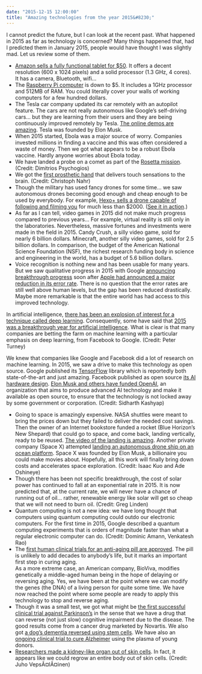 ```yaml
---
date: "2015-12-15 12:00:00"
title: "Amazing technologies from the year 2015&#8230;"
---
```




I cannot predict the future, but I can look at the recent past. What happened in 2015 as far as technology is concerned? Many things happened that, had I predicted them in January 2015, people would have thought I was slightly mad. Let us review some of them.

- [Amazon sells a fully functional tablet for $50](https://www.amazon.com/Fire-Display-Wi-Fi-GB-Special/dp/B00TSUGXKE/). It offers a decent resolution (600 x 1024 pixels) and a solid processor (1.3 GHz, 4 cores). It has a camera, Bluetooth, wifi&hellip; 
- The [Raspberry Pi computer](https://www.raspberrypi.org/blog/raspberry-pi-zero/) is down to $5. It includes a 1GHz processor and 512MB of RAM. You could literally cover your walls of working computers for a few hundred dollars.
- The Tesla car company updated its car remotely with an autopilot feature. The cars are not really autonomous like Google&rsquo;s self-driving cars&hellip; but they are learning from their users and they are being continuously improved remotely by Tesla. [The online demos are amazing](https://www.youtube.com/watch?v=tP7VdxVY6UQ). Tesla was founded by Elon Musk.
- When 2015 started, Ebola was a major source of worry. Companies invested millions in finding a vaccine and this was often considered a waste of money. Then we got what appears to be a robust Ebola vaccine. Hardly anyone worries about Ebola today.
- We have landed a probe on a comet as part of the [Rosetta mission](http://sci.esa.int/rosetta/). (Credit: Dimitrios Psychogios)
- We got the [first prosthetic hand](http://neurosciencenews.com/neuroprosthetics-touch-sensation-2631/) that delivers touch sensations to the brain. (Credit: Christoph Nahr)
- Though the military has used fancy drones for some time&hellip; we saw autonomous drones becoming good enough and cheap enough to be used by everybody. For example, [Hexo+ sells a drone capable of following and filming you](https://hexoplus.com/) for much less than $2000. ([See it in action](https://www.youtube.com/watch?v=sKy_Qa6lMU0).)
- As far as I can tell, video games in 2015 did not make much progress compared to previous years&hellip; For example, virtual reality is still only in the laboratories. Nevertheless, massive fortunes and investments were made in the field in 2015. Candy Crush, a silly video game, sold for nearly 6 billion dollars. Minecraft, another silly video games, sold for 2.5 billion dollars. In comparison, the budget of the American National Science Foundation (NSF), the richest research funding body in science and engineering in the world, has a budget of 5.6 billion dollars. 
- Voice recognition is nothing new and has been usable for many years. But we saw qualitative progress in 2015 with Google [announcing breakthrough progress](http://googleresearch.blogspot.ca/2015/09/google-voice-search-faster-and-more.html) soon after [Apple had announced a major reduction in its error rate](http://venturebeat.com/2015/06/08/apple-claims-siris-speech-recognition-tech-is-more-accurate-than-googles/). There is no question that the error rates are still well above human levels, but the gap has been reduced drastically. Maybe more remarkable is that the entire world has had access to this improved technology.

In artificial intelligence, [there has been an explosion of interest for a technique called deep learning](https://blogs.princeton.edu/imabandit/2015/12/13/on-the-spirit-of-nips-2015-and-openai/). Consequently, some have said that [2015 was a breakthrough year for artificial intelligence](http://www.bloomberg.com/news/articles/2015-12-08/why-2015-was-a-breakthrough-year-in-artificial-intelligence). What is clear is that many companies are betting the farm on machine learning with a particular emphasis on deep learning, from Facebook to Google. (Credit: Peter Turney)

We knew that companies like Google and Facebook did a lot of research on machine learning. In 2015, we saw a drive to make this technology as open source. Google published its [TensorFlow](https://github.com/tensorflow/tensorflow) library which is reportedly both state-of-the-art and just amazing. Facebook published as open source [its AI hardware design](https://code.facebook.com/posts/1687861518126048/facebook-to-open-source-ai-hardware-design/). [Elon Musk and others have funded OpenAI](https://medium.com/backchannel/how-elon-musk-and-y-combinator-plan-to-stop-computers-from-taking-over-17e0e27dd02a#.jqt1kf1q0), an organization that aims to produce advanced AI technology and make it available as open source, to ensure that the technology is not locked away by some government or corporation. (Credit: Sidharth Kashyap)
- Going to space is amazingly expensive. NASA shuttles were meant to bring the prices down but they failed to deliver the needed cost savings. Then the owner of an Internet bookstore funded a rocket (Blue Horizon&rsquo;s New Shepard) that could go to space, and come back, landing vertically, ready to be reused. [The video of the landing is amazing](https://www.youtube.com/watch?v=9pillaOxGCo). Another private company (Space X) attempted [landing an autonomous drone ship on an ocean platform](http://www.spacex.com/news/2014/12/16/x-marks-spot-falcon-9-attempts-ocean-platform-landing). Space X was founded by Elon Musk, a billionaire you could make movies about. Hopefully, all this work will finally bring down costs and accelerates space exploration. (Credit: Isaac Kuo and Ade Oshineye)
- Though there has been not specific breakthrough, the cost of solar power has continued to fall at an exponential rate in 2015. It is now predicted that, at the current rate, we will never have a chance of running out of oil&hellip; rather, renewable energy like solar will get so cheap that we will not need to burn oil. (Credit: Greg Linden)
- Quantum computing is not a new idea: we have long thought that computers using quantum computing could outdo our electronic computers. For the first time in 2015, Google described a quantum computing experiments that is orders of magnitude faster than what a regular electronic computer can do. (Credit: Dominic Amann, Venkatesh Rao)
- The [first human clinical trials for an anti-aging pill are approved](/lemire/blog/2015/12/07/are-we-really-testing-an-anti-aging-pill-and-what-does-it-mean/). The pill is unlikely to add decades to anybody&rsquo;s life, but it marks an important first step in curing aging.<br/>
As a more extreme case, an American company, BioViva, modifies genetically a middle-aged human being in the hope of delaying or reversing aging. Yes, we have been at the point where we can modify the genes (the DNA) of a living person for quite some time. We have now reached the point where some people are ready to apply this technology to stop and reverse aging.
- Though it was a small test, we got what might be [the first successful clinical trial against Parkinson&rsquo;s](http://www.bloomberg.com/news/articles/2015-10-17/novartis-cancer-drug-shows-promise-as-treatment-for-parkinson-s-ifvemexf) in the sense that we have a drug that can reverse (not just slow) cognitive impairment due to the disease. The good results come from a cancer drug marketed by Novartis. We also got [a dog&rsquo;s dementia reversed using stem cells](http://www.asianscientist.com/2015/12/in-the-lab/sydney-reverse-dog-dementia-stem-cell-therapy/). We have also an [ongoing clinical trial to cure Alzheimer](https://clinicaltrials.gov/ct2/show/NCT02256306) using the plasma of young donors.
- [Researchers made a kidney-like organ out of skin cells](http://www.wsj.com/articles/researchers-grow-kidney-like-organs-in-laboratory-1444237206). In fact, it appears like we could regrow an entire body out of skin cells. (Credit: Juho VepsÃ¤lÃ¤inen)


